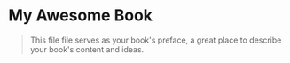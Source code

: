 # My Awesome Book

> This file file serves as your book's preface, a great place to describe your book's content and ideas.

